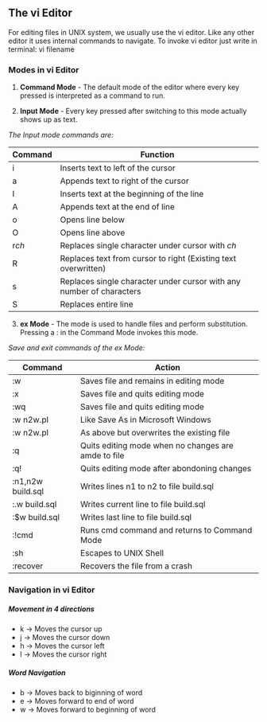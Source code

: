## The vi Editor
For editing files in UNIX system, we usually use the vi editor. Like any other editor it uses internal commands to navigate.
To invoke vi editor just write in terminal: vi filename

### Modes in vi Editor
1. **Command Mode** - The default mode of the editor where every key pressed is interpreted as a command to run.

2. **Input Mode** - Every key pressed after switching to this mode actually shows up as text.

*The Input mode commands are:*


| Command | Function |
| -| -|
| i | Inserts text to left of the cursor |
| a | Appends text to right of the cursor |
| I | Inserts text at the beginning of the line |
| A | Appends text at the end of line |
| o | Opens line below |
| O | Opens line above |
| r*ch* | Replaces single character under cursor with *ch* |
| R | Replaces text from cursor to right (Existing text overwritten) |
| s | Replaces single character under cursor with any number of characters |
| S | Replaces entire line |

3. **ex Mode** - The mode is used to handle files and perform substitution. Pressing a : in the Command Mode invokes this mode.

*Save and exit commands of the ex Mode:*


|Command | Action |
| -| -|
| :w | Saves file and remains in editing mode |
| :x | Saves file and quits editing mode |
| :wq | Saves file and quits editing mode |
| :w n2w.pl | Like Save As in Microsoft Windows |
| :w n2w.pl | As above but overwrites the existing file |
| :q | Quits editing mode when no changes are amde to file |
| :q! | Quits editing mode after abondoning changes |
| :n1,n2w build.sql | Writes lines n1 to n2 to file build.sql |
| :.w build.sql | Writes current line to file build.sql |
| :$w build.sql | Writes last line to file build.sql |
| :!cmd | Runs cmd command and returns to Command Mode |
| :sh | Escapes to UNIX Shell |
| :recover | Recovers the file from a crash |

### Navigation in vi Editor

##### Movement in 4 directions 

- k -> Moves the cursor up
- j -> Moves the cursor down 
- h -> Moves the cursor left 
- l -> Moves the cursor right

##### Word Navigation 
- b -> Moves back to biginning of word
- e -> Moves forward to end of word 
- w -> Moves forward to beginning of word 
